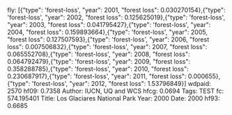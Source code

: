fly: [{"type": 'forest-loss', "year": 2001, "forest loss": 0.030270154},{"type": 'forest-loss', "year": 2002, "forest loss": 0.125625019},{"type": 'forest-loss', "year": 2003, "forest loss": 0.041795427},{"type": 'forest-loss', "year": 2004, "forest loss": 0.159893664},{"type": 'forest-loss', "year": 2005, "forest loss": 0.127507593},{"type": 'forest-loss', "year": 2006, "forest loss": 0.007506832},{"type": 'forest-loss', "year": 2007, "forest loss": 0.065552708},{"type": 'forest-loss', "year": 2008, "forest loss": 0.064792479},{"type": 'forest-loss', "year": 2009, "forest loss": 0.358288785},{"type": 'forest-loss', "year": 2010, "forest loss": 0.230687917},{"type": 'forest-loss', "year": 2011, "forest loss": 0.000655},{"type": 'forest-loss', "year": 2012, "forest loss": 1.53796849}]
wdpaid: 2570
hf09: 0.7358
Author: IUCN, UQ and WCS
hfcg: 0.0694
Tags: TEST
fc: 574.195401
Title: Los Glaciares National Park
Year: 2000
Date: 2000
hf93: 0.6685
